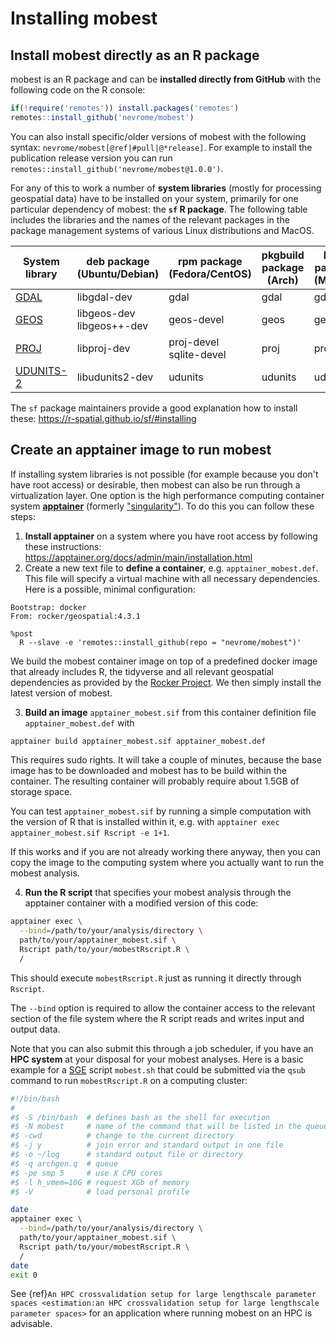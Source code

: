 # Installing mobest

## Install mobest directly as an R package

mobest is an R package and can be **installed directly from GitHub** with the following code on the R console:

```r
if(!require('remotes')) install.packages('remotes')
remotes::install_github('nevrome/mobest')
```

You can also install specific/older versions of mobest with the following syntax: `nevrome/mobest[@ref|#pull|@*release]`. For example to install the publication release version you can run `remotes::install_github('nevrome/mobest@1.0.0')`.

For any of this to work a number of **system libraries** (mostly for processing geospatial data) have to be installed on your system, primarily for one particular dependency of mobest: the **`sf` R package**. The following table includes the libraries and the names of the relevant packages in the package management systems of various Linux distributions and MacOS.

| System library                                                        | deb package<br>(Ubuntu/Debian) | rpm package<br>(Fedora/CentOS) | pkgbuild package<br>(Arch) | brew package<br>(MacOS) |
|-----------------------------------------------------------------------|----------------------------------|---------------------------------|-------------------------|----------------------|
| [GDAL](https://gdal.org)                                              | libgdal-dev                      | gdal                            | gdal                    | gdal                 |
| [GEOS](https://libgeos.org/)                                          | libgeos-dev<br>libgeos++-dev        | geos-devel                      | geos                    | geos                 |
| [PROJ](https://proj.org)                                              | libproj-dev                      | proj-devel<br>sqlite-devel         | proj                    | proj                 |
| [UDUNITS-2](https://www.unidata.ucar.edu/software/udunits/)           | libudunits2-dev                  | udunits                         | udunits                 | udunits              |

The `sf` package maintainers provide a good explanation how to install these: <https://r-spatial.github.io/sf/#installing>

## Create an apptainer image to run mobest

If installing system libraries is not possible (for example because you don't have root access) or desirable, then mobest can also be run through a virtualization layer. One option is the high performance computing container system [**apptainer**](https://apptainer.org) (formerly ["singularity"](https://apptainer.org/news/community-announcement-20211130)). To do this you can follow these steps:

1. **Install apptainer** on a system where you have root access by following these instructions: <https://apptainer.org/docs/admin/main/installation.html>
2. Create a new text file to **define a container**, e.g. `apptainer_mobest.def`. This file will specify a virtual machine with all necessary dependencies. Here is a possible, minimal configuration:

```none
Bootstrap: docker
From: rocker/geospatial:4.3.1

%post
  R --slave -e 'remotes::install_github(repo = "nevrome/mobest")'
```

We build the mobest container image on top of a predefined docker image that already includes R, the tidyverse and all relevant geospatial dependencies as provided by the [Rocker Project](https://rocker-project.org/images/versioned/rstudio.html). We then simply install the latest version of mobest.

3. **Build an image** `apptainer_mobest.sif` from this container definition file `apptainer_mobest.def` with

```bash
apptainer build apptainer_mobest.sif apptainer_mobest.def
```
This requires sudo rights. It will take a couple of minutes, because the base image has to be downloaded and mobest has to be build within the container. The resulting container will probably require about 1.5GB of storage space.

You can test `apptainer_mobest.sif` by running a simple computation with the version of R that is installed within it, e.g. with `apptainer exec apptainer_mobest.sif Rscript -e 1+1`.

If this works and if you are not already working there anyway, then you can copy the image to the computing system where you actually want to run the mobest analysis.

4. **Run the R script** that specifies your mobest analysis through the apptainer container with a modified version of this code:

```bash
apptainer exec \
  --bind=/path/to/your/analysis/directory \
  path/to/your/apptainer_mobest.sif \
  Rscript path/to/your/mobestRscript.R \
  /
```

This should execute `mobestRscript.R` just as running it directly through `Rscript`.

The `--bind` option is required to allow the container access to the relevant section of the file system where the R script reads and writes input and output data.

Note that you can also submit this through a job scheduler, if you have an **HPC system** at your disposal for your mobest analyses. Here is a basic example for a [SGE](https://docs.oracle.com/cd/E19279-01/820-3257-12/n1ge.html) script `mobest.sh` that could be submitted via the `qsub` command to run `mobestRscript.R` on a computing cluster:

```bash
#!/bin/bash
#
#$ -S /bin/bash  # defines bash as the shell for execution
#$ -N mobest     # name of the command that will be listed in the queue
#$ -cwd          # change to the current directory
#$ -j y          # join error and standard output in one file
#$ -o ~/log      # standard output file or directory
#$ -q archgen.q  # queue
#$ -pe smp 5     # use X CPU cores
#$ -l h_vmem=10G # request XGb of memory
#$ -V            # load personal profile

date
apptainer exec \
  --bind=/path/to/your/analysis/directory \
  path/to/your/apptainer_mobest.sif \
  Rscript path/to/your/mobestRscript.R \
  /
date
exit 0
```

See {ref}`An HPC crossvalidation setup for large lengthscale parameter spaces <estimation:an HPC crossvalidation setup for large lengthscale parameter spaces>` for an application where running mobest on an HPC is advisable.

